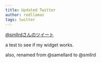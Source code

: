```yaml
---
title: Updated Twitter
author: redllamas
tags: twitter
---
```


<a class="twitter-timeline" href="https://twitter.com/smllrd" data-widget-id="603048845346414592">@smllrdさんのツイート</a> <script>!function(d,s,id){var js,fjs=d.getElementsByTagName(s)[0],p=/^http:/.test(d.location)?'http':'https';if(!d.getElementById(id)){js=d.createElement(s);js.id=id;js.src=p+"://platform.twitter.com/widgets.js";fjs.parentNode.insertBefore(js,fjs);}}(document,"script","twitter-wjs");</script>

a test to see if my widget works.

also, renamed from @samellard to @smllrd